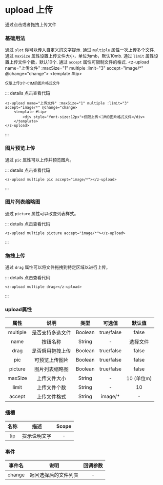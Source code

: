 # upload 上传
通过点击或者拖拽上传文件

### 基础用法
通过 `slot` 你可以传入自定义的文字提示.
通过 `multiple` 属性一次上传多个文件.
通过 `maxSize` 属性设置上传文件大小，单位为mb，默认10mb.
通过 `limit` 属性设置上传文件个数，默认10个.
通过 `accept` 属性可限制文件的格式.
<z-upload name="上传文件" :maxSize="1" multiple :limit="3" accept="image/*" @change="change"> 
    <template #tip>
        <div style="font-size:12px">仅限上传3个＜1M的图片格式文件</div>
    </template>
</z-upload>

<script setup>
const change = (list) => {
    console.log(list)
}

</script>

::: details 点击查看代码
```vue
<z-upload name="上传文件" :maxSize="1" multiple :limit="3" accept="image/*" @change="change> 
    <template #tip>
        <div style="font-size:12px">仅限上传＜1M的图片格式文件</div>
    </template>
</z-upload>
```
:::
### 图片预览上传
通过 `pic` 属性可以上传并预览图片。

<z-upload multiple pic accept="image/*"></z-upload>


::: details 点击查看代码
```vue
<z-upload multiple pic accept="image/*"></z-upload>

```
:::


### 图片列表缩略图
通过 `picture` 属性可以改变列表样式。

<z-upload multiple picture accept="image/*"></z-upload>

::: details 点击查看代码
```vue
<z-upload multiple picture accept="image/*"></z-upload>
```
:::

### 拖拽上传
通过 `drag` 属性可以将文件拖拽到特定区域以进行上传。

<z-upload multiple drag></z-upload>


::: details 点击查看代码
```vue
<z-upload multiple drag></z-upload>
```
:::


### upload属性

|    属性      |       说明      |     类型       |  可选值               |     默认值     |
|:------------:|:--------------:|:--------------:|:------------------:|:----------------:|
|    multiple      |       是否支持多选文件      |     Boolean       | true/false           |     false     |
|    name      |       按钮名称      |     String       | -          |     选择文件     |
|    drag      |       	是否启用拖拽上传      |     Boolean       | true/false            |     false     |
|    pic      |       可预览上传图片      |     Boolean       |  true/false              |     false     |
|    picture      |       图片列表缩略图      |     Boolean       |  true/false              |     false     |
|    maxSize      |    上传文件大小      |     String       |  -          |     10 (单位m)    |
|    limit      |          上传文件个数       |     String       |  -            |     10     |
|    accept      |          上传文件格式       |     String       |  image/*            |     -     |


### 插槽

|    名称      |       描述      |     Scope       |
|:------------:|:--------------:|:--------------:|
|    tip      |       提示说明文字      |     -       |

### 事件

|    事件名      |       说明      |     回调参数       |
|:------------:|:--------------:|:--------------:|
|    change      |       返回选择后的文件列表      |     -      |
